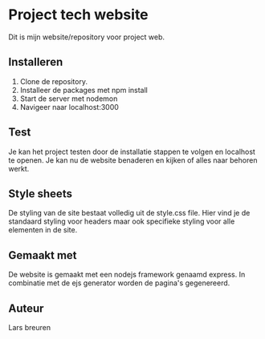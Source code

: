 # Project tech website
Dit is mijn website/repository voor project web. 

## Installeren
1. Clone de repository.
2. Installeer de packages met npm install
3. Start de server met nodemon
4. Navigeer naar localhost:3000

## Test
Je kan het project testen door de installatie stappen te volgen en localhost te openen. Je kan nu de website benaderen en kijken of alles naar behoren werkt.

## Style sheets
De styling van de site bestaat volledig uit de style.css file.
Hier vind je de standaard styling voor headers maar ook specifieke styling voor alle elementen in de site.

## Gemaakt met
De website is gemaakt met een nodejs framework genaamd express. 
In combinatie met de ejs generator worden de pagina's gegenereerd.

## Auteur
Lars breuren 

